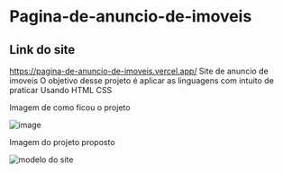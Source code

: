 # Pagina-de-anuncio-de-imoveis
## Link do site
https://pagina-de-anuncio-de-imoveis.vercel.app/
Site de anuncio de imoveis 
O objetivo desse projeto é aplicar as linguagens com intuito de praticar 
Usando 
HTML 
CSS

Imagem de como ficou o projeto

 
![image](https://user-images.githubusercontent.com/103325619/199491834-d4a1f71c-392d-4742-9855-adba143db14b.png)


Imagem do projeto proposto 

![modelo do site](https://user-images.githubusercontent.com/103325619/199492906-74de336a-7c7c-4c41-89e7-f4d2831be461.png)

